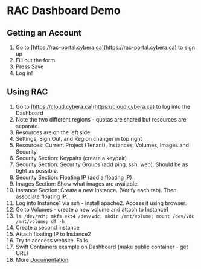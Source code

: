 # RAC Dashboard Demo

## Getting an Account

  1. Go to [https://rac-portal.cybera.ca](https://rac-portal.cybera.ca) to sign up
  2. Fill out the form
  3. Press Save
  4. Log in!

## Using RAC

  1. Go to [https://cloud.cybera.ca](https://cloud.cybera.ca) to log into the Dashboard
  2. Note the two different regions - quotas are shared but resources are separate.
  3. Resources are on the left side
  4. Settings, Sign Out, and Region changer in top right
  5. Resources: Current Project (Tenant), Instances, Volumes, Images and Security
  6. Security Section: Keypairs (create a keypair)
  7. Security Section: Security Groups (add ping, ssh, web). Should be as tight as possible.
  8. Security Section: Floating IP (add a floating IP)
  9. Images Section: Show what images are available.
 10. Instance Section: Create a new instance. (Verify each tab). Then associate floating IP.
 11. Log into Instance1 via ssh - install apache2. Access it using browser.
 12. Go to Volumes - create a new volume and attach to Instance1
 13. `ls /dev/vd*; mkfs.ext4 /dev/vdc; mkdir /mnt/volume; mount /dev/vdc /mnt/volume; df -h`
 14. Create a second instance
 15. Attach floating IP to Instance2
 16. Try to acccess website. Fails.
 17. Swift Containers example on Dashboard (make public container - get URL)
 18. More [Documentation](http://www.cybera.ca/projects/cloud-resources/rapid-access-cloud/documentation)
